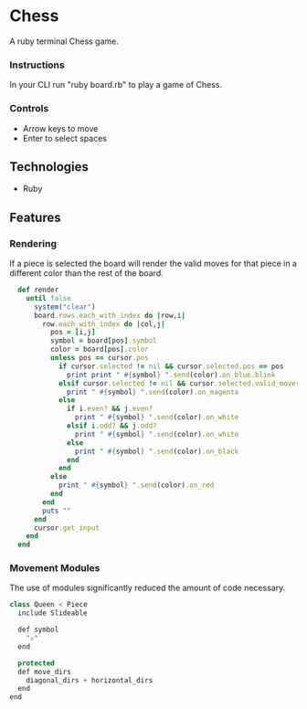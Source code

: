 # Chess
A ruby terminal Chess game.

### Instructions

In your CLI run "ruby board.rb" to play a game of Chess.

### Controls

* Arrow keys to move
* Enter to select spaces

## Technologies

* Ruby

## Features

### Rendering

If a piece is selected the board will render the valid moves for that piece in a different color than the rest of the board.

```Ruby
  def render
    until false
      system("clear")
      board.rows.each_with_index do |row,i|
        row.each_with_index do |col,j|
          pos = [i,j]
          symbol = board[pos].symbol
          color = board[pos].color
          unless pos == cursor.pos
            if cursor.selected != nil && cursor.selected.pos == pos
              print print " #{symbol} ".send(color).on_blue.blink
            elsif cursor.selected != nil && cursor.selected.valid_moves.include?(pos)
              print " #{symbol} ".send(color).on_magenta
            else
              if i.even? && j.even?
                print " #{symbol} ".send(color).on_white
              elsif i.odd? && j.odd?
                print " #{symbol} ".send(color).on_white
              else
                print " #{symbol} ".send(color).on_black
              end
            end
          else
            print " #{symbol} ".send(color).on_red
          end
        end
        puts ""
      end
      cursor.get_input
    end
  end
```

### Movement Modules

The use of modules significantly reduced the amount of code necessary.

```javascript
class Queen < Piece
  include Slideable

  def symbol
    "♕"
  end

  protected
  def move_dirs
    diagonal_dirs + horizontal_dirs
  end
end
```
